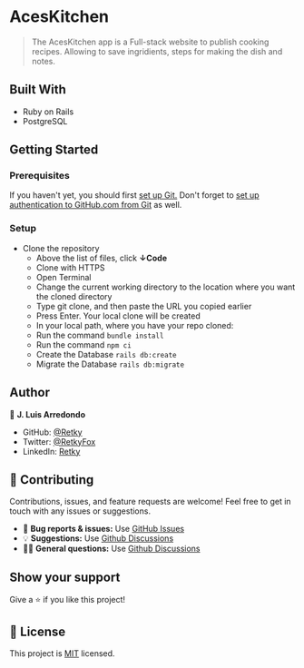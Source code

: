 # AcesKitchen

> The AcesKitchen app is a Full-stack website to publish cooking recipes. Allowing to save ingridients, steps for making the dish and notes.

## Built With

- Ruby on Rails
- PostgreSQL

## Getting Started

### Prerequisites

If you haven't yet, you should first [set up Git.](https://docs.github.com/en/get-started/quickstart/set-up-git) Don't forget to [set up authentication to GitHub.com from Git](https://docs.github.com/en/get-started/quickstart/set-up-git#next-steps-authenticating-with-github-from-git) as well.

### Setup

- Clone the repository
  - Above the list of files, click **↓Code**
  - Clone with HTTPS
  - Open Terminal
  - Change the current working directory to the location where you want the cloned directory
  - Type git clone, and then paste the URL you copied earlier
  - Press Enter. Your local clone will be created
  - In your local path, where you have your repo cloned:
  - Run the command `bundle install`
  - Run the command `npm ci`
  - Create the Database `rails db:create`
  - Migrate the Database `rails db:migrate`

## Author

👤 **J. Luis Arredondo**

- GitHub: [@Retky](https://github.com/Retky 'J. Luis Arredondo GitHub')
- Twitter: [@RetkyFox](https://twitter.com/retkyFox 'J. Luis Arredondo Twitter')
- LinkedIn: [Retky](https://www.linkedin.com/in/Retky 'J. Luis Arredondo LinkedIn')

## 🤝 Contributing

Contributions, issues, and feature requests are welcome!
Feel free to get in touch with any issues or suggestions.

- 🐛 **Bug reports & issues:** Use [GitHub Issues](https://github.com/Retky/AcesKitchen/issues 'Bugs & Issues')
- 💡 **Suggestions:** Use [Github Discussions](https://github.com/Retky/AcesKitchen/discussions 'Suggestions')
- 🙋‍♀️ **General questions:** Use [Github Discussions](https://github.com/Retky/AcesKitchen/discussions 'General Questions')

## Show your support

Give a ⭐️ if you like this project!

## 📝 License

This project is [MIT](./LICENSE) licensed.
